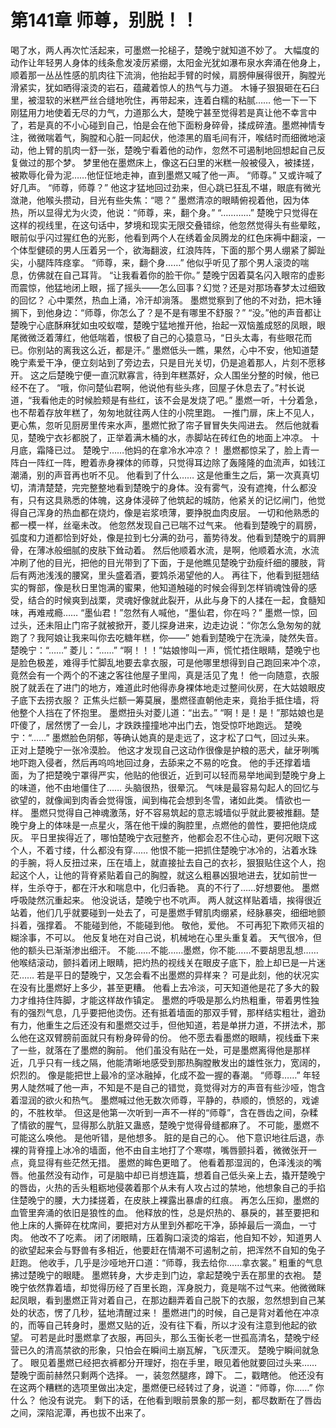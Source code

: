 # 第141章 师尊，别脱！！
喝了水，两人再次忙活起来，可墨燃一抡槌子，楚晚宁就知道不妙了。
大幅度的动作让年轻男人身体的线条愈发凌厉紧绷，太阳金光犹如瀑布泉水奔涌在他身上，顺着那一丛丛性感的肌肉往下流淌，他抬起手臂的时候，肩膀伸展得很开，胸膛光滑紧实，犹如晒得滚烫的岩石，蕴藏着惊人的热气与力道。
木锤子狠狠砸在石臼里，被湿软的米糕严丝合缝地吮住，再带起来，连着白糯的粘腻……
他一下一下刚猛用力地使着无尽的力气，力道那么大，楚晚宁甚至觉得若是真让他不幸言中了，若是真的不小心碰到自己，怕是会在他下面粉身碎骨，揉成碎渣。墨燃神情专注，微微喘着气，胸膛和心脏一同起伏，他漆黑的眉毛间有汗，喉结时而细微地滚动，他上臂的肌肉一舒一张，楚晚宁看着他的动作，忽然不可遏制地回想起自己反复做过的那个梦。
梦里他在墨燃床上，像这石臼里的米糕一般被侵入，被揉搓，被欺辱化骨为泥……他怔怔地走神，直到墨燃又喊了他一声。
“师尊。”
又或许喊了好几声。
“师尊，师尊？”
他这才猛地回过劲来，但心跳已狂乱不堪，眼底有微光潋滟，他喉头攒动，目光有些失焦：“嗯？”
墨燃清凉的眼睛俯视着他，因为体热，所以显得尤为火烫，他说：“师尊，来，翻个身。”
“…………”
楚晚宁只觉得在这样的视线里，在这句话中，梦境和现实无限交叠错综，他忽然觉得头有些晕眩，眼前似乎闪过猩红色的光影，他看到两个人在绣着金凤腾龙的红色床褥中翻滚，一个体型健硕的男人压着另一个，欲海翻波，红浪阵阵，下面的那个男人绷紧了脚趾尖，小腿阵阵痉挛。
“师尊，来，翻个身……”
他似乎听见了那个男人滚烫的喘息，仿佛就在自己耳背。
“让我看着你的脸干你。”
楚晚宁因着莫名闪入眼帘的虚影而震惊，他猛地闭上眼，摇了摇头——怎么回事？幻觉？还是对那场春梦太过细致的回忆？
心中栗然，热血上涌，冷汗却淌落。
墨燃觉察到了他的不对劲，把木锤搁下，到他身边：“师尊，你怎么了？是不是有哪里不舒服？”
“没。”他的声音都让楚晚宁心底酥麻犹如虫咬蚁噬，楚晚宁猛地推开他，抬起一双恼羞成怒的凤眼，眼尾微微泛着薄红，他低喘着，恨极了自己的心猿意马，“日头太毒，有些眼花而已。你别站的离我这么近，都是汗。”
墨燃低头一瞧，果然，心中不安，他知道楚晚宁素爱干净，便立刻站到了旁边去，只是目光关切，仍是追着那人，片刻不愿移开。
这之后楚晚宁便一直沉默寡言，待到年糕蒸好，众人围坐分整的时候，他已经不在了。
“哦，你问楚仙君啊，他说他有些头疼，回屋子休息去了。”村长说道，“我看他走的时候脸颊是有些红，该不会是发烧了吧。”
墨燃一听，十分着急，也不帮着存放年糕了，匆匆地就往两人住的小院里跑。
一推门扉，床上不见人，更心焦，忽听见厨房里传来水声，墨燃忙掀了帘子冒冒失失闯进去。
然后他就看见，楚晚宁衣衫都脱了，正举着满木桶的水，赤脚站在砖红色的地面上冲凉。
十月底，霜降已过。
楚晚宁……他妈的在拿冷水冲凉？！
墨燃都惊呆了，脸上青一阵白一阵红一阵，瞪着赤身裸体的师尊，只觉得耳边除了轰隆隆的血流声，如钱江潮涌，别的声音再也听不见。
他看到了什么……
这是他重生之后，第一次真真切切，清清楚楚，完完整整地看到楚晚宁的身体。没有雾气，没有遮掩，什么都没有，只有这具熟悉的体魄，这身体浸碎了他筑起的城防，他紧关的记忆闸门，他觉得自己浑身的热血都在烧灼，像是岩浆喷薄，要挣脱血肉皮层。
一切和他熟悉的都一模一样，丝毫未改。
他忽然发现自己已喘不过气来。
他看到楚晚宁的肩膀，弧度和力道都恰到好处，像是拉到七分满的劲弓，蓄势待发。他看到楚晚宁的肩胛骨，在薄冰般细腻的皮肤下耸动着。
然后他顺着水流，是啊，他顺着水流，水流冲刷了他的目光，把他的目光带到了下面，于是他瞧见楚晚宁劲瘦纤细的腰肢，背后有两池浅浅的腰窝，里头盛着酒，要鸩杀渴望他的人。
再往下，他看到挺翘结实的臀部，像是秋日里饱满的蜜果，他知道触碰的时候会得到怎样销魂蚀骨的感受，结合的时候爽到战栗，灵魂好像就此裂开，从此与身下的人揉在一起，食髓知味，再难戒瘾……
“墨仙君！”忽然有人喊他，“墨仙君，你在吗？”
墨燃一惊，回过头，还未阻止门帘子就被掀开，菱儿探身进来，边走边说：“你怎么急匆匆的就跑了？我阿娘让我来叫你去吃糖年糕，你——”
她看到楚晚宁在洗澡，陡然失音。
楚晚宁：“……”
菱儿：“……”
“啊！！！”姑娘惨叫一声，慌忙捂住眼睛，楚晚宁也是脸色极差，难得手忙脚乱地要去拿衣服，可是他哪里想得到自己跑回来冲个凉，竟然会有一个两个的不速之客往他屋子里闯，真是活见了鬼！
他一向随意，衣服脱了就丢在了进门的地方，难道此时他得赤身裸体地走过整间伙房，在大姑娘眼皮子底下去捞衣服？
正焦头烂额一筹莫展，墨燃径直朝他走来，竟抬手抵住墙，将他整个人挡在了怀抱里。
墨燃扭头对菱儿道：“出去。”
“啊！是！是！”那姑娘也是吓傻了，居然愣了一会儿，才跌跌撞撞地冲出门去，饱受惊吓地跑远。
楚晚宁：“……”
墨燃脸色阴郁，等确认她真的是走远了，这才松了口气，回过头来。
正对上楚晚宁一张冷漠脸。
他这才发现自己这动作很像是护粮的恶犬，龇牙咧嘴地吓跑入侵者，然后再呜呜地回过身，去舔来之不易的吃食。
他的手还撑着墙面，为了把楚晚宁罩得严实，他贴的他很近，近到可以轻而易举地闻到楚晚宁身上的味道，他不由地僵住了……
头脑很热，很晕沉。
气味是最容易勾起人的回忆与欲望的，就像闻到肉香会觉得饿，闻到梅花会想到冬雪，诸如此类。
情欲也一样。
墨燃只觉得自己神魂激荡，好不容易筑起的意志城墙似乎就此要被推翻。楚晚宁身上的体味是一点星火，落在他干燥的胸腔里，点燃他的兽性，要把他烧成灰。
平日里挨得近了，哪怕楚晚宁衣冠整齐，他都会忍不住心动，更何况眼下这个人，不着寸缕，什么都没有穿……
他恨不能一把抓住楚晚宁冰冷的，沾着水珠的手腕，将人反扭过来，压在墙上，就直接扯去自己的衣衫，狠狠贴住这个人，抱起这个人，让他的背脊紧贴着自己的胸膛，就这么粗暴凶狠地进去，犹如前世一样，生杀夺于，都在汗水和喘息中，化归香艳。
真的不行了……好想要他。
墨燃呼吸陡然沉重起来。
他没说话，楚晚宁也不吭声。
两人就这样贴着墙，挨得很近站着，他们几乎就要碰到一处去了，可是墨燃手臂肌肉绷紧，经脉暴突，细细地颤抖着，强撑着。
不能碰到他，不能碰到他。
敬他，爱他。
不可再犯下欺师灭祖的糊涂事，不可以。
他反复地在对自己说，机械地在心里头重复着。
天气很冷，但他的额头已渐渐渗出细汗。
不能……不能……墨燃，你不能……不要胡思乱想……
他喉结滚动，颤抖着闭上眼睛，把灼热的视线关在眼皮子底下，脸上却已是一片迷茫……
若是平日的楚晚宁，又怎会看不出墨燃的异样来？
可是此刻，他的状况实在没有比墨燃好上多少，甚至更糟。
他看上去冷淡，可天知道他是花了多大的毅力才维持住阵脚，才能这样故作镇定。
墨燃的呼吸是那么灼热粗重，带着男性独有的强烈气息，几乎要把他烫伤。还有抵着墙面的那双手臂，那样结实粗壮，遒劲有力，他重生之后还没有和墨燃交过手，但他知道，若是单拼力道，不拼法术，那么他在这双臂膀前面就只有粉身碎骨的份。
他不愿去看墨燃的眼睛，视线垂下来了一些，就落在了墨燃的胸前。
他们虽没有贴在一处，可是墨燃离得他是那样近，几乎只有一线之隔，他能清晰地感受到那热胸膛散发出的雄性张力，宽阔的，炽烈的。
像是能把世上最冷的坚冰融掉，化成不盈一握的春潮。
“师尊……”
年轻男人陡然喊了他一声，不知是不是自己的错觉，竟觉得对方的声音有些沙哑，饱含着湿润的欲火和热气。
墨燃喊过他无数次师尊，平静的，恭顺的，愤怒的，戏谑的，不胜枚举。
但这是他第一次听到一声不一样的“师尊”，含在唇齿之间，杂糅了情欲的腥气，显得那么肮脏又蛊惑，楚晚宁觉得骨缝都麻了。
不可能，墨燃不可能这么唤他。
是他听错，是他想多。
脏的是自己的心。
他下意识地往后退，赤裸的背脊撞上冰冷的墙面，他不由自主地打了个寒噤，嘴唇颤抖着，微微张开一点，竟显得有些茫然无措。
墨燃的眸色更暗了。
他看着那湿润的，色泽浅淡的嘴唇。他虽然没有动作，可是脑中却已肖想连篇，想着自己低头亲上去，撬开楚晚宁的唇齿，火热的舌头粗粝地侵袭着那个从未有人攻占过的禁地，他想象自己的手掐住楚晚宁的腰，大力揉搓着，在皮肤上裸露出暴虐的红痕。
再怎么压抑，墨燃的血管里奔涌的依旧是狼性的血。
他释放的性，总是炽热的、暴戾的，甚至要把和他上床的人撕碎在枕席间，要把对方从里到外都吃干净，舔掉最后一滴血，一寸肉。
他改不了吃素。
闭了闭眼睛，压着胸口滚烫的熔岩，他自知不妙，知道男人的欲望起来会与野兽有多相近，他要赶在情潮不可遏制之前，把浑然不自知的兔子赶跑。
他收手，几乎是沙哑地开口道：“师尊，我去给你……拿衣裳。”
粗重的气息拂过楚晚宁的眼睫。
墨燃转身，大步走到门边，拿起楚晚宁丢在那里的衣袍。
楚晚宁依然靠着墙，却觉得历经了百里长跑，浑身脱力，竟是喘不过气来。他微微眯起凤眼，看到墨燃正背对着自己，在那边翻弄着自己脱下的衣服，忽然想到自己某处的状态，愣了几秒，猛地清醒过来！
墨燃进门的时候，自己是背对着他在冲凉的，而等自己转身时，墨燃又贴的近，没有往下看，所以才没有注意到他起的欲望。
可若是此时墨燃拿了衣服，再回头，那么玉衡长老一世孤高清名，楚晚宁经营已久的清高禁欲的形象，只怕会在瞬间土崩瓦解，飞灰湮灭。
楚晚宁瞬间就急了。
眼见着墨燃已经把衣裤都分开理好，抱在手里，眼见着他就要回过头来……
楚晚宁面前赫然只剩两个选择。
一，装忽然腿疼，蹲下。
二，戳瞎他。
他还没有在这两个糟糕的选项里做出决定，墨燃便已经转过了身，说道：“师尊，你……”
你什么？
他没有说完。
剩下的话，在他看到眼前景象的那一刻，都尽数断在了唇齿之间，深陷泥潭，再也拔不出来了。
